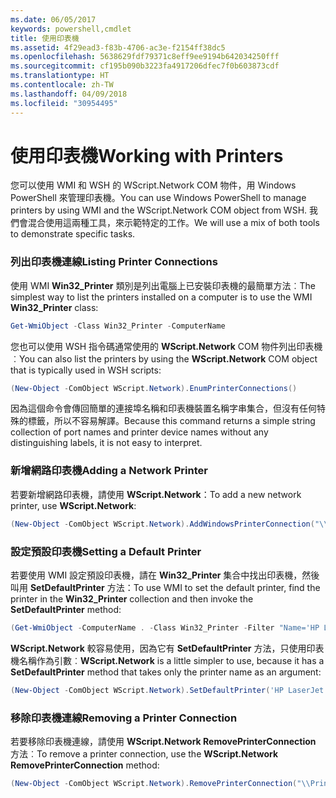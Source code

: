 ```yaml
---
ms.date: 06/05/2017
keywords: powershell,cmdlet
title: 使用印表機
ms.assetid: 4f29ead3-f83b-4706-ac3e-f2154ff38dc5
ms.openlocfilehash: 5638629fdf79371c8eff9ee9194b642034250fff
ms.sourcegitcommit: cf195b090b3223fa4917206dfec7f0b603873cdf
ms.translationtype: HT
ms.contentlocale: zh-TW
ms.lasthandoff: 04/09/2018
ms.locfileid: "30954495"
---
```

# <a name="working-with-printers"></a><span data-ttu-id="33e45-103">使用印表機</span><span class="sxs-lookup"><span data-stu-id="33e45-103">Working with Printers</span></span>

<span data-ttu-id="33e45-104">您可以使用 WMI 和 WSH 的 WScript.Network COM 物件，用 Windows PowerShell 來管理印表機。</span><span class="sxs-lookup"><span data-stu-id="33e45-104">You can use Windows PowerShell to manage printers by using WMI and the WScript.Network COM object from WSH.</span></span> <span data-ttu-id="33e45-105">我們會混合使用這兩種工具，來示範特定的工作。</span><span class="sxs-lookup"><span data-stu-id="33e45-105">We will use a mix of both tools to demonstrate specific tasks.</span></span>

### <a name="listing-printer-connections"></a><span data-ttu-id="33e45-106">列出印表機連線</span><span class="sxs-lookup"><span data-stu-id="33e45-106">Listing Printer Connections</span></span>

<span data-ttu-id="33e45-107">使用 WMI **Win32_Printer** 類別是列出電腦上已安裝印表機的最簡單方法︰</span><span class="sxs-lookup"><span data-stu-id="33e45-107">The simplest way to list the printers installed on a computer is to use the WMI **Win32_Printer** class:</span></span>

```powershell
Get-WmiObject -Class Win32_Printer -ComputerName
```

<span data-ttu-id="33e45-108">您也可以使用 WSH 指令碼通常使用的 **WScript.Network** COM 物件列出印表機︰</span><span class="sxs-lookup"><span data-stu-id="33e45-108">You can also list the printers by using the **WScript.Network** COM object that is typically used in WSH scripts:</span></span>

```powershell
(New-Object -ComObject WScript.Network).EnumPrinterConnections()
```

<span data-ttu-id="33e45-109">因為這個命令會傳回簡單的連接埠名稱和印表機裝置名稱字串集合，但沒有任何特殊的標籤，所以不容易解譯。</span><span class="sxs-lookup"><span data-stu-id="33e45-109">Because this command returns a simple string collection of port names and printer device names without any distinguishing labels, it is not easy to interpret.</span></span>

### <a name="adding-a-network-printer"></a><span data-ttu-id="33e45-110">新增網路印表機</span><span class="sxs-lookup"><span data-stu-id="33e45-110">Adding a Network Printer</span></span>

<span data-ttu-id="33e45-111">若要新增網路印表機，請使用 **WScript.Network**：</span><span class="sxs-lookup"><span data-stu-id="33e45-111">To add a new network printer, use **WScript.Network**:</span></span>

```powershell
(New-Object -ComObject WScript.Network).AddWindowsPrinterConnection("\\Printserver01\Xerox5")
```

### <a name="setting-a-default-printer"></a><span data-ttu-id="33e45-112">設定預設印表機</span><span class="sxs-lookup"><span data-stu-id="33e45-112">Setting a Default Printer</span></span>

<span data-ttu-id="33e45-113">若要使用 WMI 設定預設印表機，請在 **Win32_Printer** 集合中找出印表機，然後叫用 **SetDefaultPrinter** 方法：</span><span class="sxs-lookup"><span data-stu-id="33e45-113">To use WMI to set the default printer, find the printer in the **Win32_Printer** collection and then invoke the **SetDefaultPrinter** method:</span></span>

```powershell
(Get-WmiObject -ComputerName . -Class Win32_Printer -Filter "Name='HP LaserJet 5Si'").SetDefaultPrinter()
```

<span data-ttu-id="33e45-114">**WScript.Network** 較容易使用，因為它有 **SetDefaultPrinter** 方法，只使用印表機名稱作為引數︰</span><span class="sxs-lookup"><span data-stu-id="33e45-114">**WScript.Network** is a little simpler to use, because it has a **SetDefaultPrinter** method that takes only the printer name as an argument:</span></span>

```powershell
(New-Object -ComObject WScript.Network).SetDefaultPrinter('HP LaserJet 5Si')
```

### <a name="removing-a-printer-connection"></a><span data-ttu-id="33e45-115">移除印表機連線</span><span class="sxs-lookup"><span data-stu-id="33e45-115">Removing a Printer Connection</span></span>

<span data-ttu-id="33e45-116">若要移除印表機連線，請使用 **WScript.Network RemovePrinterConnection** 方法︰</span><span class="sxs-lookup"><span data-stu-id="33e45-116">To remove a printer connection, use the **WScript.Network RemovePrinterConnection** method:</span></span>

```powershell
(New-Object -ComObject WScript.Network).RemovePrinterConnection("\\Printserver01\Xerox5")
```